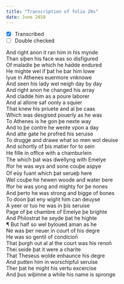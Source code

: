 ```yaml
---
title: "Transcription of folio 20v"
date: June 2018
---
```


- [X] Transcribed
- [ ] Double checked

And right anon it ran him in his mynde  
Than siþen his face was so disfigured  
Of maladie þe which he hadde endured  
He mighte wel if þat he bar him lowe  
lyue in Athenes euermore vnknowe  
And seen his lady wel neigh day by day  
And right anon he changed his array  
And cladde him as a poure laborer  
And al allone saf oonly a squier  
That knew his priuete and al þe caas  
Which was desgised pouerly as he was  
To Athenes is he gon þe nexte way  
And to þe contre he wente vpon a day  
And atte gate he profred his seruise  
To drugge and drawe what so men wol deuise  
And schortly of þis matier for to sein  
He fille in oﬀice with a chamburlein  
The which þat was dwellyng with Emelye  
ﬀor he was wys and sone couþe aspye  
Of eủy ẜuant which þat serueþ here  
Wel couþe he hewen woode and water bere  
ﬀor he was yong and mighty for þe nones  
And þerto he was strong and bigge of bones  
To doon þat eny wight him can deuyse  
A yeer or tuo he was in þis seruise  
Page of þe chambre of Emelye þe brighte  
And Philostrat he seyde þat he highte  
¶ But half so wel byloued aman as he  
Ne was þer neuer in court of his degre  
He was so gentil of condicion̄  
That þurgh out al al the court was his renon̄  
Thei seide þat it were a charite  
That Theseus wolde enhaunce his degre  
And putten him in worschipful seruise  
Ther þat he might his vertu excercise  
And þus wiþinne a while his name is spronge  

